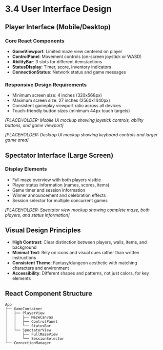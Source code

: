 # 3.4 User Interface Design

## Player Interface (Mobile/Desktop)

### Core React Components
- **GameViewport**: Limited maze view centered on player
- **ControlPanel**: Movement controls (on-screen joystick or WASD)  
- **AbilityBar**: 3 slots for different items/actions
- **StatusDisplay**: Timer, score, inventory indicators
- **ConnectionStatus**: Network status and game messages

### Responsive Design Requirements
- Minimum screen size: 4 inches (320x568px)  
- Maximum screen size: 27 inches (2560x1440px)
- Consistent gameplay viewport ratio across all devices
- Touch-friendly button sizes (minimum 44px touch targets)

*[PLACEHOLDER: Mobile UI mockup showing joystick controls, ability buttons, and game viewport]*

*[PLACEHOLDER: Desktop UI mockup showing keyboard controls and larger game area]*

## Spectator Interface (Large Screen)

### Display Elements
- Full maze overview with both players visible
- Player status information (names, scores, items)
- Game timer and session information  
- Winner announcement and celebration effects
- Session selector for multiple concurrent games

*[PLACEHOLDER: Spectator view mockup showing complete maze, both players, and status information]*

## Visual Design Principles
- **High Contrast**: Clear distinction between players, walls, items, and background
- **Minimal Text**: Rely on icons and visual cues rather than written instructions
- **Consistent Theme**: Fantasy/dungeon aesthetic with matching characters and environment  
- **Accessibility**: Different shapes and patterns, not just colors, for key elements

## React Component Structure
```
App
├── GameContainer
│   ├── PlayerView
│   │   ├── MazeCanvas
│   │   ├── ControlPanel
│   │   └── StatusBar
│   └── SpectatorView
│       ├── FullMazeView
│       └── SessionSelector
└── ConnectionManager
```